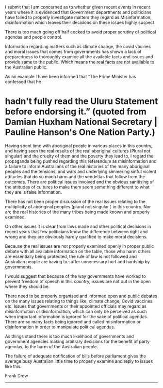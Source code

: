 I submit that I am concerned as to whether given recent events in recent years where it is evidenced
that Government departments and politicians have failed to properly investigate matters they regard as
Misinformation, disinformation which leaves their decisions on these issues highly suspect.

There is too much going off half cocked to avoid proper scrutiny of political agendas and people
control.

Information regarding matters such as climate change, the covid vacines and moral issues that comes
from governments has shown a lack of preparedness to thoroughly examine all the available facts and
issues and provide same to the public. Which means the real facts are not available to the Australian
public.

As an example I have been informed that “The Prime Minister has confessed that he
# hadn't fully read the Uluru Statement before endorsing it.” (quoted from Damian Huxham National Secretary | Pauline Hanson's One Nation Party.)

Having spent time with aboriginal people in various places in this country, and having seen the real
results of the real aboriginal cultures (Plural not singular) and the cruelty of them and the poverty they
lead to, I regard the propaganda being pushed regarding this referendum as misinformation and a
failure to inform Australians of the real histories of the many aboriginal peoples and the tensions, and
wars and underlying simmering sinful violent attitudes that do so much harm and the vendettas that
follow from the outcomes. There are political issues involved and the obvious sanitising of the
attitudes of cultures to make them seem something different to what they are is false information.

There has not been proper discussion of the real issues relating to the multiplicity of aboriginal
peoples (plural not singular ) in this country. Nor are the real histories of the many tribes being made
known and properly examined.

On other issues it is clear from laws made and other political decisions in recent years that few
politicians know the difference between right and wrong and they are obviously hardly qualified to
make moral decisions.

Because the real issues are not properly examined openly in proper public debate with all available
information on the table, those who harm others are essentially being protected, the rule of law is not
followed and Australian people are having to suffer unnecessary hurt and hardship by governments.

I would suggest that because of the way governments have worked to prevent freedom of speech in
this country, issues are not out in the open where they should be.

There need to be properly organised and informed open and public debates on the many issues
relating to things like, climate change, Covid vaccines etc. Issues that governments or their appointed
officials may regard as misinformation or disinformation, which can only be perceived as such when
important information is ignored for the sake of political agendas. There are so many facts being
ignored and called misinformation or disinformation in order to manipulate political agendas.

As things stand there is too much likelihood of governments and government agencies making
arbitrary decisions for the benefit of party agendas, to the harm of the Australian people.

The failure of adequate notification of bills before parliament gives the average busy Australian little
time to properly examine and reply to issues like this.

Frank Drew


-----


